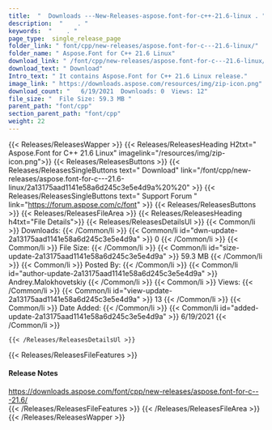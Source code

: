 ```yaml
---
title:  "  Downloads ---New-Releases-aspose.font-for-c++-21.6-linux . " 
description:  "    . " 
keywords:  "    . " 
page_type:  single_release_page
folder_link: " font/cpp/new-releases/aspose.font-for-c---21.6-linux/"
folder_name: " Aspose.Font for C++ 21.6 Linux"
download_link: " /font/cpp/new-releases/aspose.font-for-c---21.6-linux/2a13175aad1141e58a6d245c3e5e4d9a"
download_text: " Download"
Intro_text: " It contains Aspose.Font for C++ 21.6 Linux release."
image_link: " https://downloads.aspose.com/resources/img/zip-icon.png"
download_count: "   6/19/2021  Downloads: 0  Views: 12"
file_size: "  File Size: 59.3 MB "
parent_path: "font/cpp"
section_parent_path: "font/cpp"
weight: 22 
---
```


{{< Releases/ReleasesWapper >}}
  {{< Releases/ReleasesHeading H2txt=" Aspose.Font for C++ 21.6 Linux" imagelink="/resources/img/zip-icon.png">}}
  {{< Releases/ReleasesButtons >}}
    {{< Releases/ReleasesSingleButtons text=" Download" link="/font/cpp/new-releases/aspose.font-for-c---21.6-linux/2a13175aad1141e58a6d245c3e5e4d9a%20%20" >}}
    {{< Releases/ReleasesSingleButtons text=" Support Forum " link="https://forum.aspose.com/c/font" >}}
  {{< Releases/ReleasesButtons >}}
  {{< Releases/ReleasesFileArea >}}
    {{< Releases/ReleasesHeading h4txt="File Details">}}
    {{< Releases/ReleasesDetailsUl >}}
            {{< Common/li  >}} Downloads: {{< /Common/li >}} 
      {{< Common/li id="dwn-update-2a13175aad1141e58a6d245c3e5e4d9a" >}} 0 {{< /Common/li >}} 
      {{< Common/li  >}} File Size: {{< /Common/li >}} 
      {{< Common/li id="size-update-2a13175aad1141e58a6d245c3e5e4d9a" >}} 59.3 MB {{< /Common/li >}} 
      {{< Common/li  >}} Posted By: {{< /Common/li >}} 
      {{< Common/li id="author-update-2a13175aad1141e58a6d245c3e5e4d9a" >}} Andrey.Malokhovetskiy {{< /Common/li >}} 
      {{< Common/li  >}} Views: {{< /Common/li >}} 
      {{< Common/li id="view-update-2a13175aad1141e58a6d245c3e5e4d9a" >}} 13 {{< /Common/li >}} 
      {{< Common/li  >}} Date Added: {{< /Common/li >}} 
      {{< Common/li id="added-update-2a13175aad1141e58a6d245c3e5e4d9a" >}} 6/19/2021 {{< /Common/li >}} 

    {{< /Releases/ReleasesDetailsUl >}}

  {{< Releases/ReleasesFileFeatures >}}
      <h4>Release Notes</h4><div><a href="https://downloads.aspose.com/font/cpp/new-releases/aspose.font-for-c---21.6/">https://downloads.aspose.com/font/cpp/new-releases/aspose.font-for-c---21.6/</a></div>
  {{< /Releases/ReleasesFileFeatures >}}
 {{< /Releases/ReleasesFileArea >}}
{{< /Releases/ReleasesWapper >}}


